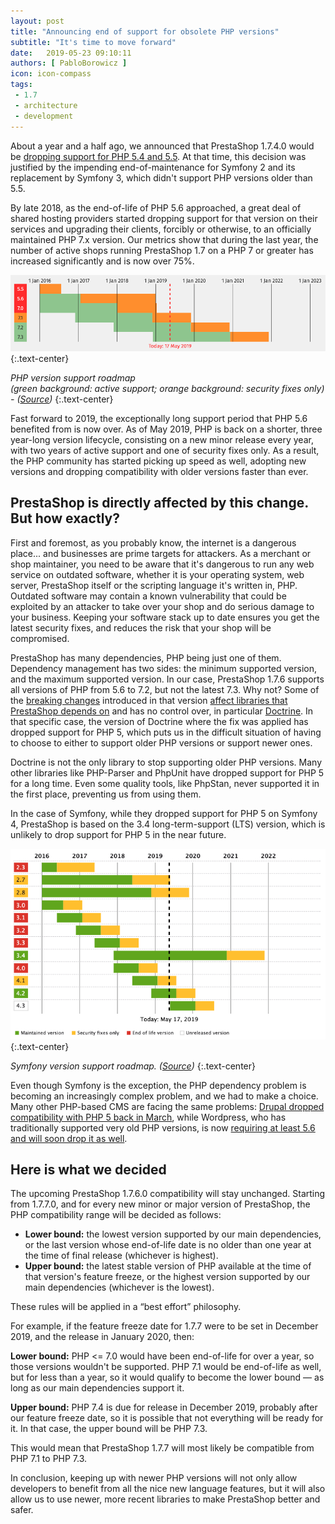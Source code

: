 ```yaml
---
layout: post
title: "Announcing end of support for obsolete PHP versions"
subtitle: "It's time to move forward"
date:   2019-05-23 09:10:11
authors: [ PabloBorowicz ]
icon: icon-compass
tags:
 - 1.7
 - architecture
 - development
---
```


About a year and a half ago, we announced that PrestaShop 1.7.4.0 would be [dropping support for PHP 5.4 and 5.5](http://build.prestashop.com/news/prestashop-1-7-is-moving-to-symfony-3-4-and-php-5-6/). At that time, this decision was justified by the impending end-of-maintenance for Symfony 2 and its replacement by Symfony 3, which didn't support PHP versions older than 5.5. 

By late 2018, as the end-of-life of PHP 5.6 approached, a great deal of shared hosting providers started dropping support for that version on their services and upgrading their clients, forcibly or otherwise, to an officially maintained PHP 7.x version. Our metrics show that during the last year, the number of active shops running PrestaShop 1.7 on a PHP 7 or greater has increased significantly and is now over 75%.

![PHP version support roadmap](/assets/images/2019/05/php-support-roadmap.png){:.text-center}

_PHP version support roadmap  
(green background: active support; orange background: security fixes only) - ([Source](https://www.php.net/supported-versions.php))_
{:.text-center}

Fast forward to 2019, the exceptionally long support period that PHP 5.6 benefited from is now over. As of May 2019, PHP is back on a shorter, three year-long version lifecycle, consisting on a new minor release every year, with two years of active support and one of security fixes only. As a result, the PHP community has started picking up speed as well, adopting new versions and dropping compatibility with older versions faster than ever.


## PrestaShop is directly affected by this change. But how exactly?

First and foremost, as you probably know, the internet is a dangerous place... and businesses are prime targets for attackers. As a merchant or shop maintainer, you need to be aware that it's dangerous to run any web service on outdated software, whether it is your operating system, web server, PrestaShop itself or the scripting language it's written in, PHP. Outdated software may contain a known vulnerability that could be exploited by an attacker to take over your shop and do serious damage to your business. Keeping your software stack up to date ensures you get the latest security fixes, and reduces the risk that your shop will be compromised.

PrestaShop has many dependencies, PHP being just one of them. Dependency management has two sides: the minimum supported version, and the maximum supported version. In our case, PrestaShop 1.7.6 supports all versions of PHP from 5.6 to 7.2, but not the latest 7.3. Why not? Some of the [breaking changes](https://www.php.net/manual/en/migration73.incompatible.php) introduced in that version [affect libraries that PrestaShop depends on](https://github.com/PrestaShop/PrestaShop/issues/12461) and has no control over, in particular [Doctrine](https://github.com/doctrine/orm/issues/7402). In that specific case, the version of Doctrine where the fix was applied has dropped support for PHP 5, which puts us in the difficult situation of having to choose to either to support older PHP versions or support newer ones.

Doctrine is not the only library to stop supporting older PHP versions. Many other libraries like PHP-Parser and PhpUnit have dropped support for PHP 5 for a long time. Even some quality tools, like PhpStan, never supported it in the first place, preventing us from using them.

In the case of Symfony, while they dropped support for PHP 5 on Symfony 4, PrestaShop is based on the 3.4 long-term-support (LTS) version, which is unlikely to drop support for PHP 5 in the near future.


![Symfony version support roadmap](/assets/images/2019/05/symfony-support-roadmap.png){:.text-center}

_Symfony version support roadmap. ([Source](https://symfony.com/roadmap#maintained-symfony-branches))_
{:.text-center}

Even though Symfony is the exception, the PHP dependency problem is becoming an increasingly complex problem, and we had to make a choice. Many other PHP-based CMS are facing the same problems: [Drupal dropped compatibility with PHP 5 back in March](https://www.drupal.org/node/2938726), while Wordpress, who has traditionally supported very old PHP versions, is now [requiring at least 5.6 and will soon drop it as well](https://wordpress.org/news/2019/04/minimum-php-version-update/).


## Here is what we decided

The upcoming PrestaShop 1.7.6.0 compatibility will stay unchanged. Starting from 1.7.7.0, and for every new minor or major version of PrestaShop, the PHP compatibility range will be decided as follows:

*   **Lower bound:** the lowest version supported by our main dependencies, or the last version whose end-of-life date is no older than one year at the time of final release (whichever is highest).
*   **Upper bound:** the latest stable version of PHP available at the time of that version's feature freeze, or the highest version supported by our main dependencies (whichever is the lowest).

These rules will be applied in a “best effort” philosophy.

For example, if the feature freeze date for 1.7.7 were to be set in December 2019, and the release in January 2020, then:

**Lower bound:** PHP <= 7.0 would have been end-of-life for over a year, so those versions wouldn't be supported. PHP 7.1 would be end-of-life as well, but for less than a year, so it would qualify to become the lower bound — as long as our main dependencies support it.

**Upper bound:** PHP 7.4 is due for release in December 2019, probably after our feature freeze date, so it is possible that not everything will be ready for it. In that case, the upper bound will be PHP 7.3.

This would mean that PrestaShop 1.7.7 will most likely be compatible from PHP 7.1 to PHP 7.3.

In conclusion, keeping up with newer PHP versions will not only allow developers to benefit from all the nice new language features, but it will also allow us to use newer, more recent libraries to make PrestaShop better and safer.

